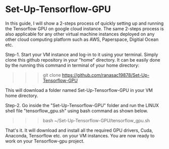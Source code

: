 # Set-Up-Tensorflow-GPU

In this guide, I will show a 2-steps process of quickly setting up and running the Tensorflow GPU on google cloud instance. The same 2-steps process is also applicable for any other virtual machine instances deployed on any other cloud computing platform such as AWS, Paperspace, Digitial Ocean etc.

Step-1. Start your VM instance and log-in to it using your terminal. Simply clone this github repository in your "home" directory. It can be easily done by the running this command in terminal of your home directory:
>>> git clone https://github.com/ranasac19878/Set-Up-Tensorflow-GPU

This will download a folder named Set-Up-Tensorflow-GPU in your VM home directory.


Step-2. Go inside the "Set-Up-Tensorflow-GPU" folder and run the LINUX shell file "tensorflow_gpu.sh" using bash command as shown below.
>>> bash ~/Set-Up-Tensorflow-GPU/tensorflow_gpu.sh

That's it. It will download and install all the required GPU drivers, Cuda, Anaconda, Tensorflow etc. on your VM instances. You are now ready to work on your Tensorflow-gpu project.

